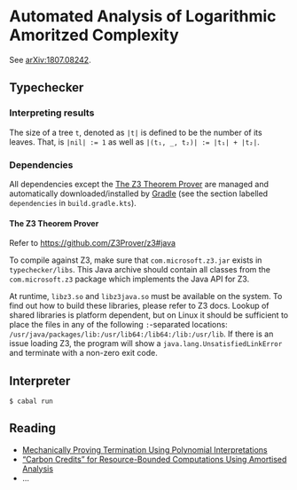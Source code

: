 # Automated Analysis of Logarithmic Amoritzed Complexity

See [arXiv:1807.08242](https://arxiv.org/abs/1807.08242).

## Typechecker

### Interpreting results

The size of a tree `t`, denoted as `|t|` is defined to be the number of its leaves. That, is `|nil| := 1` as well as
`|(t₁, _, t₂)| := |t₁| + |t₂|`.

### Dependencies

All dependencies except the [The Z3 Theorem Prover](https://github.com/Z3Prover/z3)
are managed and automatically downloaded/installed by [Gradle](https://gradle.org/)
(see the section labelled `dependencies` in `build.gradle.kts`).

#### The Z3 Theorem Prover

Refer to https://github.com/Z3Prover/z3#java

To compile against Z3, make sure that `com.microsoft.z3.jar` exists in
`typechecker/libs`. This Java archive should contain all classes from the
`com.microsoft.z3` package which implements the Java API for Z3.

At runtime, `libz3.so` and `libz3java.so` must be available on the system.
To find out how to build these libraries, please refer to Z3 docs.
Lookup of shared libraries is platform dependent, but on Linux it
should be sufficient to place the files in any of the following `:`-separated
locations: `/usr/java/packages/lib:/usr/lib64:/lib64:/lib:/usr/lib`.
If there is an issue loading Z3, the program will show a
`java.lang.UnsatisfiedLinkError` and terminate with a non-zero exit code.

## Interpreter

```
$ cabal run
```

## Reading

 - [Mechanically Proving Termination Using Polynomial Interpretations](https://doi.org/10.1007/s10817-005-9022-x)
 - [“Carbon Credits” for Resource-Bounded Computations Using Amortised Analysis](https://doi.org/10.1007/978-3-642-05089-3_23)
 - ...

